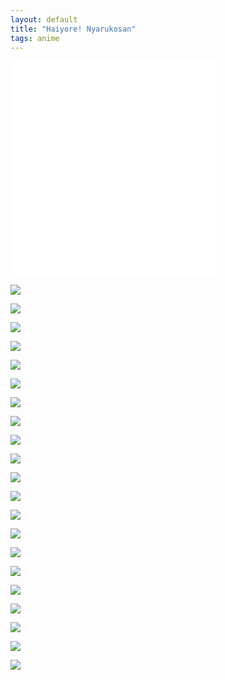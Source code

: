```yaml
---
layout: default
title: "Haiyore! Nyarukosan"
tags: anime
---
```


<iframe frameborder="no" border="0" marginwidth="0" marginheight="0" width=330 height=86 src="//music.163.com/outchain/player?type=2&id=807170&auto=1&height=66"></iframe>

<iframe frameborder="no" border="0" marginwidth="0" marginheight="0" width=330 height=86 src="//music.163.com/outchain/player?type=2&id=426850650&auto=1&height=66"></iframe>

<iframe frameborder="no" border="0" marginwidth="0" marginheight="0" width=330 height=86 src="//music.163.com/outchain/player?type=2&id=26219464&auto=1&height=66"></iframe>

<iframe frameborder="no" border="0" marginwidth="0" marginheight="0" width=330 height=86 src="//music.163.com/outchain/player?type=2&id=31917428&auto=1&height=66"></iframe>

![](//panzhifei.fun/img/2016/02/29/01/p1.jpg)

![](//panzhifei.fun/img/2016/02/29/01/p2.jpg)

![](//panzhifei.fun/img/2016/02/29/01/p3.jpg)

![](//panzhifei.fun/img/2016/02/29/01/p4.jpg)

![](//panzhifei.fun/img/2016/02/29/01/p5.jpg)

![](//panzhifei.fun/img/2016/02/29/01/p6.jpg)

![](//panzhifei.fun/img/2016/02/29/01/p7.jpg)

![](//panzhifei.fun/img/2016/02/29/01/p8.jpg)

![](//panzhifei.fun/img/2016/02/29/01/p9.jpg)

![](//panzhifei.fun/img/2016/02/29/01/q1.jpg)

![](//panzhifei.fun/img/2016/02/29/01/q2.jpg)

![](//panzhifei.fun/img/2016/02/29/01/q3.jpg)

![](//panzhifei.fun/img/2016/02/29/01/q4.jpg)

![](//panzhifei.fun/img/2016/02/29/01/q5.jpg)

![](//panzhifei.fun/img/2016/02/29/01/q6.jpg)

![](//panzhifei.fun/img/2016/02/29/01/q7.jpg)

![](//panzhifei.fun/img/2016/02/29/01/q8.jpg)

![](//panzhifei.fun/img/2016/02/29/01/x1.jpg)

![](//panzhifei.fun/img/2016/02/29/01/x2.jpg)

![](//panzhifei.fun/img/2016/02/29/01/x3.jpg)

![](//panzhifei.fun/img/2016/02/29/01/x4.jpg)
